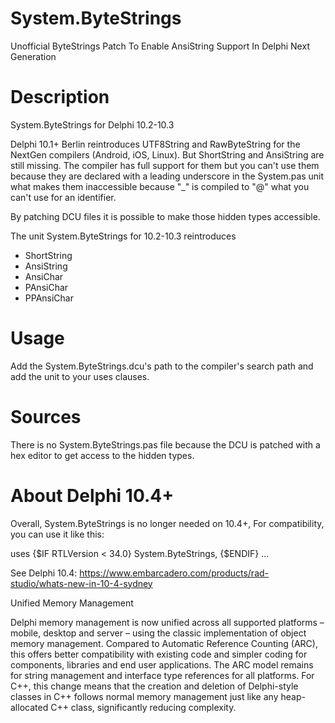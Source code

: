 # System.ByteStrings

Unofficial ByteStrings Patch To Enable AnsiString Support In Delphi Next Generation

# Description

System.ByteStrings for Delphi 10.2-10.3

Delphi 10.1+ Berlin reintroduces UTF8String and RawByteString for the NextGen compilers (Android, iOS, Linux). But ShortString and AnsiString are still missing. The compiler has full support for them but you can't use them because they are declared with a leading underscore in the System.pas unit what makes them inaccessible because "_" is compiled to "@" what you can't use for an identifier.

By patching DCU files it is possible to make those hidden types accessible.

The unit System.ByteStrings for 10.2-10.3 reintroduces

*  ShortString
*  AnsiString
*  AnsiChar
*  PAnsiChar
*  PPAnsiChar

# Usage

Add the System.ByteStrings.dcu's path to the compiler's search path and add the unit to your uses clauses.

# Sources

There is no System.ByteStrings.pas file because the DCU is patched with a hex editor to get access to the hidden types.

# About Delphi 10.4+

Overall, System.ByteStrings is no longer needed on 10.4+, For compatibility, you can use it like this:

uses
{$IF RTLVersion < 34.0}
  System.ByteStrings,
{$ENDIF}
  ...

See Delphi 10.4: https://www.embarcadero.com/products/rad-studio/whats-new-in-10-4-sydney

Unified Memory Management

Delphi memory management is now unified across all supported platforms – mobile, desktop and server – using the classic implementation of object memory management. Compared to Automatic Reference Counting (ARC), this offers better compatibility with existing code and simpler coding for components, libraries and end user applications. The ARC model remains for string management and interface type references for all platforms. For C++, this change means that the creation and deletion of Delphi-style classes in C++ follows normal memory management just like any heap-allocated C++ class, significantly reducing complexity.